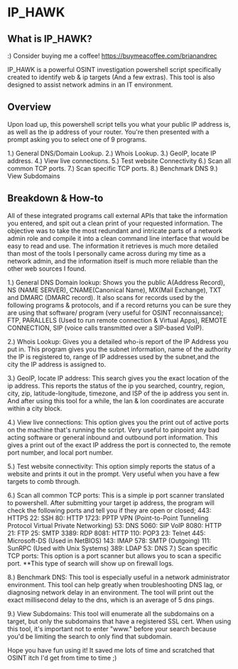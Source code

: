 # IP_HAWK
## What is IP_HAWK?
:) Consider buying me a coffee! 
https://buymeacoffee.com/brianandrec

IP_HAWK is a powerful OSINT investigation powershell script specifically created to identify web & ip targets (And a few extras). This tool is also designed to assist network admins in an IT environment.

## Overview
Upon load up, this powershell script tells you what your public IP address is, as well as the ip address of your router. You're then presented with a prompt asking you to select one of 9 programs.

 1.) General DNS/Domain Lookup.
 2.) Whois Lookup.
 3.) GeoIP, locate IP address.
 4.) View live connections.
 5.) Test website Connectivity
 6.) Scan all common TCP ports.
 7.) Scan specific TCP ports.
 8.) Benchmark DNS
 9.) View Subdomains

## Breakdown & How-to
All of these integrated programs call external APIs that take the information you entered, and spit out a clean print of your requested information. The objective was to take the most redundant and intricate parts of a network admin role and compile it into a clean command line interface that would be easy to read and use. The information it retrieves is much more detailed than most of the tools I personally came across during my time as a network admin, and the information itself is much more reliable than the other web sources I found.

1.) General DNS Domain lookup: Shows you the public A(Address Record), NS (NAME SERVER), CNAME(Canonical Name), MX(Mail Exchange), TXT and DMARC (DMARC record). It also scans for records used by the following programs & protocols, and if a record returns you can be sure they are using that software/ program (very useful for OSINT reconnaissance); FTP, PARALLELS (Used to run remote connection & Virtual Apps), REMOTE CONNECTION, SIP (voice calls transmitted over a SIP-based VoIP).

2.) Whois Lookup: Gives you a detailed who-is report of the IP Address you put in. This program gives you the subnet information, name of the authority the IP is registered to, range of IP addresses used by the subnet,and the city the IP address is assigned to.

3.) GeoIP, locate IP address: This search gives you the exact location of the ip address. This reports the status of the ip you searched, country, region, city, zip, latitude-longitude, timezone, and ISP of the ip address you sent in. And after using this tool for a while, the lan & lon coordinates are accurate within a city block.

4.) View live connections: This option gives you the print out of active ports on the machine that's running the script. Very useful to pinpoint any bad acting software or general inbound and outbound port information. This gives a print out of the exact IP address the port is connected to, the remote port number, and local port number.

5.) Test website connectivity: This option simply reports the status of a website and prints it out in the prompt. Very useful when you have a few targets to comb through.

6.) Scan all common TCP ports: This is a simple ip port scanner translated to powershell. After submitting your target ip address, the program will check the following ports and tell you if they are open or closed; 
    443:   HTTPS
    22:    SSH
    80:    HTTP
    1723:  PPTP VPN (Point-to-Point Tunneling Protocol Virtual Private Networking)
    53:    DNS
    5060:  SIP VoIP
    8080:  HTTP
    21:    FTP
    25:    SMTP
    3389:  RDP
    8081:  HTTP
    110:   POP3
    23:    Telnet
    445:   Microsoft-DS (Used in NetBIOS)
    143:   IMAP
    578:   SMTP (Outgoing)
    111:   SunRPC (Used with Unix Systems)
    389:   LDAP
    53:    DNS
7.) Scan specific TCP ports: This option is a port scanner but allows you to scan a specific port. **This type of search will show up on firewall logs.

8.) Benchmark DNS: This tool is especially useful in a network administrator environment. This tool can help greatly when troubleshooting DNS lag, or diagnosing network delay in an environment. The tool will print out the exact millisecond delay to the dns, which is an average of 5 dns pings.

9.) View Subdomains: This tool will enumerate all the subdomains on a target, but only the subdomains that have a registered SSL cert. When using this tool, it's important not to enter "www." before your search because you'd be limiting the search to only find that subdomain.

Hope you have fun using it! It saved me lots of time and scratched that OSINT itch I'd get from time to time ;)
